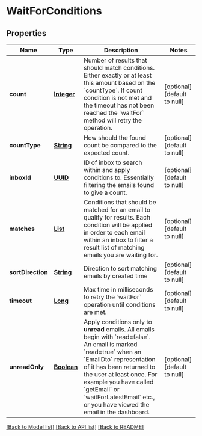 # WaitForConditions
## Properties

Name | Type | Description | Notes
------------ | ------------- | ------------- | -------------
**count** | [**Integer**](integer) | Number of results that should match conditions. Either exactly or at least this amount based on the &#x60;countType&#x60;. If count condition is not met and the timeout has not been reached the &#x60;waitFor&#x60; method will retry the operation. | [optional] [default to null]
**countType** | [**String**](string) | How should the found count be compared to the expected count. | [optional] [default to null]
**inboxId** | [**UUID**](UUID) | ID of inbox to search within and apply conditions to. Essentially filtering the emails found to give a count. | [optional] [default to null]
**matches** | [**List**](MatchOption) | Conditions that should be matched for an email to qualify for results. Each condition will be applied in order to each email within an inbox to filter a result list of matching emails you are waiting for. | [optional] [default to null]
**sortDirection** | [**String**](string) | Direction to sort matching emails by created time | [optional] [default to null]
**timeout** | [**Long**](long) | Max time in milliseconds to retry the &#x60;waitFor&#x60; operation until conditions are met. | [optional] [default to null]
**unreadOnly** | [**Boolean**](boolean) | Apply conditions only to **unread** emails. All emails begin with &#x60;read&#x3D;false&#x60;. An email is marked &#x60;read&#x3D;true&#x60; when an &#x60;EmailDto&#x60; representation of it has been returned to the user at least once. For example you have called &#x60;getEmail&#x60; or &#x60;waitForLatestEmail&#x60; etc., or you have viewed the email in the dashboard.  | [optional] [default to null]

[[Back to Model list]](../README#documentation-for-models) [[Back to API list]](../README#documentation-for-api-endpoints) [[Back to README]](../README)

